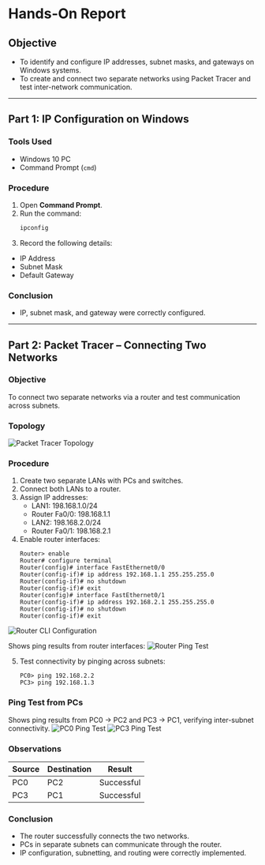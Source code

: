 # Hands-On Report

## Objective
- To identify and configure IP addresses, subnet masks, and gateways on Windows systems.
- To create and connect two separate networks using Packet Tracer and test inter-network communication.

---

## Part 1: IP Configuration on Windows

### Tools Used
- Windows 10 PC
- Command Prompt (`cmd`)

### Procedure
1. Open **Command Prompt**.  
2. Run the command:
   ```cmd
   ipconfig
3. Record the following details:
- IP Address
- Subnet Mask
- Default Gateway  

### Conclusion
- IP, subnet mask, and gateway were correctly configured.  

---

## Part 2: Packet Tracer – Connecting Two Networks

### Objective
To connect two separate networks via a router and test communication across subnets.

### Topology

![Packet Tracer Topology](../screenshots/day_03_packet_tracer/01_topology.png)

### Procedure

1. Create two separate LANs with PCs and switches.
2. Connect both LANs to a router.
3. Assign IP addresses:
    - LAN1: 198.168.1.0/24
    - Router Fa0/0: 198.168.1.1
    - LAN2: 198.168.2.0/24
    - Router Fa0/1: 198.168.2.1
4. Enable router interfaces:
    ```
    Router> enable
    Router# configure terminal
    Router(config)# interface FastEthernet0/0
    Router(config-if)# ip address 192.168.1.1 255.255.255.0
    Router(config-if)# no shutdown
    Router(config-if)# exit
    Router(config)# interface FastEthernet0/1
    Router(config-if)# ip address 192.168.2.1 255.255.255.0
    Router(config-if)# no shutdown
    Router(config-if)# exit
    ```
![Router CLI Configuration](../screenshots/day_03_packet_tracer/router_cli_config.png)

Shows ping results from router interfaces:
 ![Router Ping Test](../screenshots/day_03_packet_tracer/router_ping_test.png) 

5. Test connectivity by pinging across subnets:
    ```
    PC0> ping 192.168.2.2
    PC3> ping 192.168.1.3
    ```
### Ping Test from PCs
Shows ping results from PC0 → PC2 and PC3 → PC1, verifying inter-subnet connectivity.
 ![PC0 Ping Test](../screenshots/day_03_packet_tracer/pc0_ping_test.png)
 ![PC3 Ping Test](../screenshots/day_03_packet_tracer/pc3_ping_test.png)

### Observations

| Source | Destination | Result     |
|--------|-------------|------------|
| PC0    | PC2         | Successful |
| PC3    | PC1         | Successful |

### Conclusion
- The router successfully connects the two networks.  
- PCs in separate subnets can communicate through the router.  
- IP configuration, subnetting, and routing were correctly implemented.
